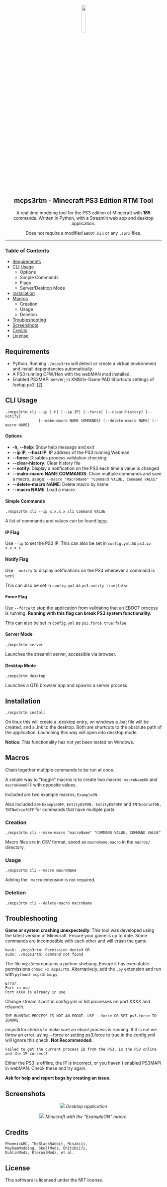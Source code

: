 <p align="center">
    <img width="15%" src="assets/logo512.png">
</p>
<h2 align="center">mcps3rtm - Minecraft PS3 Edition RTM Tool</h2>
<p align="center">A real time modding tool for the PS3 edition of Minecraft with <b>165</b> commands. Written in Python, with a Streamlit web app and desktop application.</p>
<p align="center">Does not require a modified <code>EBOOT.bin</code> or any <code>.sprx</code> files.</p>
<hr>
<h3>Table of Contents</h3>
<ul>
    <li><a href='#requirements'>Requirements</li></a>
    <li><a href='#cli'>CLI Usage</a>
        <ul>
            <li>Options</li>
            <li>Simple Commands</li>
            <li>Flags</li>
            <li>Server/Desktop Mode</li>
        </ul>
    <li><a href='#installation'>Installation</a></li>
    </li>
    <li><a href='#macros'>Macros</a>
        <ul>
            <li>Creation</li>
            <li>Usage</li>
            <li>Deletion</li>
        </ul>
    </li>
    <li><a href='#troubleshooting'>Troubleshooting</li></a>
    <li><a href='#screenshots'>Screenshots</li></a>
    <li><a href='#credits'>Credits</li></a>
    <li><a href='#license'>License</li></a>
</ul>
<h2>Requirements</h2>
<ul>
<li>Python. Running <code>./mcps3rtm</code> will detect or create a virtual environment and install dependancies automatically.</li>
<li>A PS3 running CFW/Hen with the webMAN mod installed.</li>
<li>Enabled PS3MAPI server; in XMB/In-Game PAD Shortcuts settings of /setup.ps3. <a href='https://github.com/aldostools/webMAN-MOD/wiki/Web-Commands#ps3mapi-server-commands'>[?]</a>
</ul>

<h2>CLI Usage</h2>
<pre><code>./mcps3rtm cli --ip [-h] [--ip IP] [--force] [--clear-history] [--notify] 
               [--make-macro NAME COMMANDS] [--delete-macro NAME] [--macro NAME]
</code></pre>

<h4>Options</h4>
<ul>
<li><strong>-h, --help</strong>: Show help message and exit</li>
<li><strong>--ip IP, --host IP</strong>: IP address of the PS3 running Webman</li>
<li><strong>--force</strong>: Disables process validation checking</li>
<li><strong>--clear-history</strong>: Clear history file</li>
<li><strong>--notify</strong>: Display a notification on the PS3 each time a value is changed</li>
<li><strong>--make-macro NAME COMMANDS</strong>: Chain multiple commands and save a macro, usage: <code>--macro "MacroName" "Command VALUE, Command VALUE"</code></li>
<li><strong>--delete-macro NAME</strong>: Delete macro by name</li>
<li><strong>--macro NAME</strong>: Load a macro</li>
</ul>
<h4>Simple Commands</h4>
<pre><code>./mcps3rtm cli --ip x.x.x.x cli Command VALUE</code></pre>
<p>A list of commands and values can be found <a href='OFFSETS.md'>here</a>.
<h4>IP Flag</h4>
<p>Use <code>--ip</code> to set the PS3 IP. This can also be set in <code>config.yml</code> as <code>ps3.ip x.x.x.x</code></p>

<h4>Notify Flag</h4>
<p>Use <code>--notify</code> to display notifications on the PS3 whenever a command is sent.</p>
<p>This can also be set in <code>config.yml</code> as <code>ps3.notify true|false</code></p>

<h4>Force Flag</h4>
<p>Use <code>--force</code> to stop the application from validating that an EBOOT process is running.  
<b>Running with this flag can break PS3 system functionality.</b></p> 
<p>This can also be set in <code>config.yml</code> as <code>ps3.force true|false</code></p>

<h4>Server Mode</h4>

<pre><code>./mcps3rtm server</code></pre>

<p>Launches the streamlit server, accessible via browser.</p>

<h4>Desktop Mode</h4>

<pre><code>./mcps3rtm desktop</code></pre>

<p>Launches a QT6 browser app and spawns a server process.</p>

<h2>Installation</h2>

<pre><code>./mcps3rtm install</code></pre>

<p>On linux this will create a .desktop entry, on windows a .bat file will be created, and a .lnk to the desktop. Both are shortcuts to the absolute path of the application. Launching this way will open into desktop mode.</p>
<p><b>Notice</b>: This functionality has not yet been tested on Windows.</p>
<h2>Macros</h2>

<p>Chain together multiple commands to be run at once.<p>
<p>A simple way to "toggle" macros is to create two macros: <code>macroNameON</code> and <code>macroNameOFF</code> with opposite values.</p>
<p>Included are two example macros; <code>ExampleON</code>.</p>
<p>Also included are <code>ExampleOFF</code>, <code>EntityESPON, EntityESPOFF</code> and <code>TNTNoGriefON, TNTNoGriefOFF</code> for commands that have multiple parts.</p>

<h3>Creation</h3>

<pre><code>./mcps3rtm cli --make-macro "macroName" "COMMAND VALUE, COMMAND VALUE"</code></pre>
<p>Macro files are in CSV format, saved as <code>macroName.macro</code> in the <code>macros/</code> directory.</p>

<h3>Usage</h3>

<pre><code>./mcps3rtm cli --macro macroName</code></pre>
<p>Adding the <code>.macro</code> extension is not required.</p>

<h3>Deletion</h3>

<pre><code>./mcps3rtm cli --delete-macro macroName</code></pre>

<h2>Troubleshooting</h2>
<p><b>Game or system crashing unexpectedly</b>: This tool was developed using the latest version of Minecraft. Ensure your game is up to date. Some commands are incompatible with each other and will crash the game.</p>
<pre><code>bash: ./mcps3rtm: Permission denied OR
sudo: ./mcps3rtm: command not found
</code></pre>

<p>The file <code>mcps3rtm</code> contains a python shebang. Ensure it has executable permissions <code>chmod +x mcps3rtm</code>. Alternatively, add the <code>.py</code> extension and run with <code>python3 mcps3rtm.py</code>.</p>

<pre><code>Error
Port in use
Port XXXX is already in use</code></pre>
<p>Change streamlit.port in config.yml or kill processes on port XXXX and relaunch.</p>

<pre><code>THE RUNNING PROCESS IS NOT AN EBOOT. USE --force OR SET ps3.force TO IGNORE</code></pre>

<p>mcps3rtm checks to make sure an eboot process is running. If it is not we throw an error. using --force or setting ps3.force to true in the config.yml will ignore this check. <b>Not Recommended</b>.</p>

<pre><code>Failed to get the current process ID from the PS3. Is the PS3 online and the IP correct?</code></pre>
<p>Either the PS3 is offline, the IP is incorrect, or you haven't enabled PS3MAPI in webMAN. Check these and try again.</p>

<b>Ask for help and report bugs by creating an issue.</b>
<h2>Screenshots</h2>
<p align="center">
<img src="assets/desktop.png">
<i>Desktop application</i>
</p>
<p align="center">
<img src="assets/example.png">
<i>Minecraft with the "ExampleON" macro.</i>
</p>
<h2>Credits</h2>
<pre><code>PhoenixARC, TheBlackRabbit, Misakiii, 
MayhemModding, SkullModz, OhItzDiiTz, 
DublinModz, EternalModz, et al.</code></pre>

<h2>License</h3>
<p>This software is licensed under the MIT license.</p>
